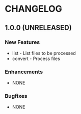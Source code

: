 # CHANGELOG

## 1.0.0 (UNRELEASED)

### New Features

* list - List files to be processed
* convert - Process files

### Enhancements

* NONE

### Bugfixes

* NONE

